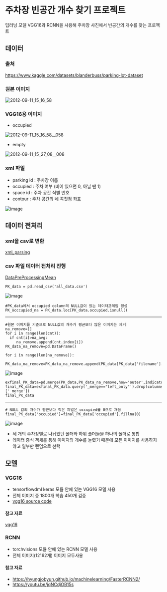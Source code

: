 # 주차장 빈공간 개수 찾기 프로젝트
딥러닝 모델 VGG16과 RCNN을 사용해 주차장 사진에서 빈공간의 개수를 찾는 프로젝트


## 데이터 

### 출처 
<https://www.kaggle.com/datasets/blanderbuss/parking-lot-dataset>

### 원본 이미지
![2012-09-11_15_16_58](https://github.com/pabihe0223/Parking-Lot-Object-Detection/assets/106232513/731435a9-ce0b-42eb-83d6-5f2169a51e11)

### VGG16용 이미지
- occupied
  
![2012-09-11_15_16_58__058](https://github.com/pabihe0223/Parking-Lot-Object-Detection/assets/106232513/3f3b5aa2-9692-4ef8-bea0-768c2c6b362a)

- empty

![2012-09-11_15_27_08__008](https://github.com/pabihe0223/Parking-Lot-Object-Detection/assets/106232513/236a9712-cf4b-42b8-b09e-064fd98933cc)


### xml 파일
- parking id : 주차장 이름
- occupied : 주차 여부 (비어 있으면 0, 아닐 땐 1)
- space id : 주차 공간 식별 번호
- contour : 주차 공간의 네 꼭짓점 좌표

![image](https://github.com/pabihe0223/Parking-Lot-Object-Detection/assets/106232513/663d7c00-78d0-4896-a759-d269312fd387)


## 데이터 전처리

### xml을 csv로 변환 
[xml_parsing](https://github.com/pabihe0223/Parking-Lot-Object-Detection/blob/d3127da588dfa47e65fe6ddf87b0877d7731f931/xml_parsing.ipynb)

### csv 파일 데이터 전처리 진행

[DataPreProcessingMean](https://github.com/pabihe0223/Parking-Lot-Object-Detection/blob/46dd3c27a253cec57de0d18f748042b678fd1846/DataPreprocessingMean.ipynb)


    PK_data = pd.read_csv('all_data.csv')

![image](https://github.com/pabihe0223/Parking-Lot-Object-Detection/assets/106232513/de0d0847-ce0c-4e8c-8254-ea43188bb2cf)

    #PK_data에서 occupied column의 NULL값이 있는 데이터프레임 생성
    PK_occcupied_na = PK_data.loc[PK_data.occupied.isnull()

---
    #원본 이미지를 기준으로 NULL값의 개수가 평균보다 많은 이미지는 제거
    na_remove=[]
    for i in range(len(cnt)):
      if cnt[i]>na_avg:
         na_remove.append(cnt.index[i])
    PK_data_na_remove=pd.DataFrame()

    for i in range(len(na_remove)):
     PK_data_na_remove=PK_data_na_remove.append(PK_data[PK_data['filename'].str[0:19]==na_remove[i]])

![image](https://github.com/pabihe0223/Parking-Lot-Object-Detection/assets/106232513/9832de44-b15a-4724-a67d-79f5b27f5875)

    exfinal_PK_data=pd.merge(PK_data,PK_data_na_remove,how='outer',indicator=True)
    final_PK_data=exfinal_PK_data.query('_merge=="left_only"').drop(columns=['_merge'])
    final_PK_data
---

    # NULL 값의 개수가 평균보다 적은 파일은 occupied를 0으로 채움
    final_PK_data['occupied']=final_PK_data['occupied'].fillna(0)

![image](https://github.com/pabihe0223/Parking-Lot-Object-Detection/assets/106232513/25a210b2-6382-4e53-b56e-37e0dc4eef38)

- 세 개의 주차장별로 나뉘었던 폴더와 하위 폴더들을 하나의 폴더로 통합
- 데이터 증식 객체를 통해 이미지의 개수를 늘렸기 때문에 모든 이미지를 사용하지 않고 일부만 랜덤으로 선택


## 모델  

### VGG16
- tensorflowdml keras 모듈 안에 있는 VGG16 모델 사용
- 전체 이미지 중 1800개 학습 450개 검증
- [vgg16 source code](https://github.com/pabihe0223/Parking-Lot-Object-Detection/blob/2903f7f9681dc9200b2889c49148d878b681837d/vgg16_parking_lot.ipynb)

#### 참고 자료
[vgg16](https://github.com/gsadhas/real-time-parking-occupancy-detection/blob/688ea3a5756b329de7ceefb90b163e02f607ca89/cnn_models_vgg16.ipynb)


### RCNN
- torchvisions 모듈 안에 있는 RCNN 모델 사용
- 전체 이미지(12162개) 이미지 모두사용

#### 참고 자료
- https://hyungjobyun.github.io/machinelearning/FasterRCNN2/
- https://youtu.be/jqNCdjOB15s
